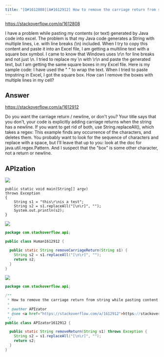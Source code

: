 ```yaml
---
title: "[Q#1612808][A#1612912] How to remove the carriage return from string while pasting content to Excel file"
---
```


https://stackoverflow.com/q/1612808

I have a problem while pasting my contents (or text) generated by Java code into excel.
The problem is that my Java code generates a String with multiple lines, i.e. with line breaks (\n) included.  When I try to copy this content and paste it into an Excel file, I am getting a multiline text with a square box symbol.  I came to know that Windows uses \r\n for line breaks and not just \n.  I tried to replace my \n with \r\n and paste the generated text, but I am getting the same square boxes in my Excel file.  Here is my sample code:
I have used the &quot; &quot; to wrap the text.  When I tried to paste tmpstring in Excel, I got the square box.  How can I remove the boxes with multiple lines in my cell?

## Answer

https://stackoverflow.com/a/1612912

Do you want the carriage return / newline, or don&#x27;t you? Your title says that you don&#x27;t, your code is explicitly adding carriage returns when the string has a newline. If you want to get rid of both, use String.replaceAll(), which takes a regex:
This example finds any occurrence of the characters, and deletes them. You probably want to look for the sequence of characters and replace with a space, but I&#x27;ll leave that up to you: look at the doc for java.util.regex.Pattern.
And I suspect that the &quot;box&quot; is some other character, not a return or newline.

## APIzation

<div class="code-3columns-row">

<div class="code-3columns-column">

<div><img src="/stackoverflow.png" /></div>

```plain
public static void main(String[] argv)
throws Exception
{
    String s1 = "this\r\nis a test";
    String s2 = s1.replaceAll("[\n\r]", "");
    System.out.println(s2);
}
```

</div>

<div class="code-3columns-column">

<div><img src="/human.png" /></div>

```java
package com.stackoverflow.api;

public class Human1612912 {

  public static String removeCarriageReturn(String s1) {
    String s2 = s1.replaceAll("[\n\r]", "");
    return s2;
  }
}

```

</div>

<div class="code-3columns-column">

<div><img src="/apizator.png" /></div>

```java
package com.stackoverflow.api;

/**
 * How to remove the carriage return from string while pasting content to Excel file
 *
 * @author APIzator
 * @see <a href="https://stackoverflow.com/a/1612912">https://stackoverflow.com/a/1612912</a>
 */
public class APIzator1612912 {

  public static String removeReturn(String s1) throws Exception {
    String s2 = s1.replaceAll("[\n\r]", "");
    return s2;
  }
}

```

</div>

</div>